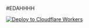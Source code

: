 #EDAHHHH

[![Deploy to Cloudflare Workers](https://deploy.workers.cloudflare.com/button)](https://deploy.workers.cloudflare.com/?url=https://github.com/whxxyu/WhxVless)
